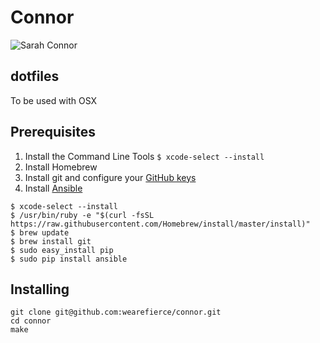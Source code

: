 # Connor
![Sarah Connor](https://vignette2.wikia.nocookie.net/terminator/images/5/51/Sarah_T2_gun.jpg)


## dotfiles

To be used with OSX

## Prerequisites

1. Install the Command Line Tools `$ xcode-select --install`
1. Install Homebrew
1. Install git and configure your [GitHub keys](https://help.github.com/articles/set-up-git/)
1. Install [Ansible](http://docs.ansible.com/ansible/intro_installation.html#latest-releases-via-apt-ubuntu)

```
$ xcode-select --install
$ /usr/bin/ruby -e "$(curl -fsSL https://raw.githubusercontent.com/Homebrew/install/master/install)"
$ brew update
$ brew install git
$ sudo easy_install pip
$ sudo pip install ansible
```
## Installing

```
git clone git@github.com:wearefierce/connor.git
cd connor
make
```
